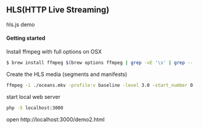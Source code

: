 ## HLS(HTTP Live Streaming)

hls.js demo

#### Getting started

Install ffmpeg with full options on OSX

```sh
$ brew install ffmpeg $(brew options ffmpeg | grep -vE '\s' | grep -- '--with-' | tr '\n' ' ')
```

Create the HLS media (segments and manifests)

```sh
ffmpeg -i ./oceans.mkv -profile:v baseline -level 3.0 -start_number 0 -hls_time 10 -hls_list_size 0 -f hls index.m3u8
```

start local web server

```sh
php -S localhost:3000
```

open http://localhost:3000/demo2.html


